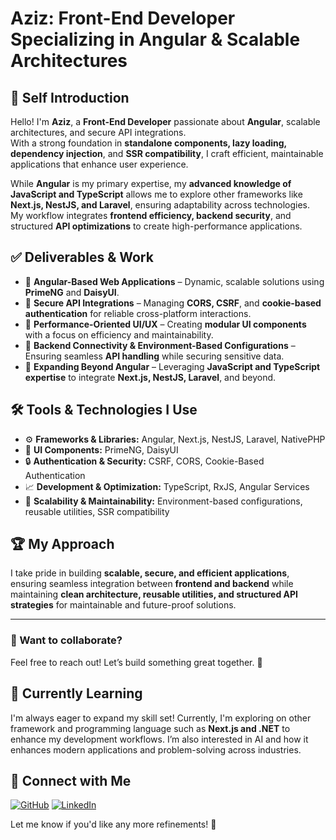 # Aziz: Front-End Developer Specializing in Angular & Scalable Architectures  

## 🚀 Self Introduction  
Hello! I'm **Aziz**, a **Front-End Developer** passionate about **Angular**, scalable architectures, and secure API integrations.  
With a strong foundation in **standalone components, lazy loading, dependency injection**, and **SSR compatibility**, I craft efficient, maintainable applications that enhance user experience.  

While **Angular** is my primary expertise, my **advanced knowledge of JavaScript and TypeScript** allows me to explore other frameworks like **Next.js, NestJS, and Laravel**, ensuring adaptability across technologies.  
My workflow integrates **frontend efficiency, backend security**, and structured **API optimizations** to create high-performance applications.  

## ✅ Deliverables & Work  
- 🔹 **Angular-Based Web Applications** – Dynamic, scalable solutions using **PrimeNG** and **DaisyUI**.  
- 🔹 **Secure API Integrations** – Managing **CORS, CSRF**, and **cookie-based authentication** for reliable cross-platform interactions.  
- 🔹 **Performance-Oriented UI/UX** – Creating **modular UI components** with a focus on efficiency and maintainability.  
- 🔹 **Backend Connectivity & Environment-Based Configurations** – Ensuring seamless **API handling** while securing sensitive data.  
- 🔹 **Expanding Beyond Angular** – Leveraging **JavaScript and TypeScript expertise** to integrate **Next.js, NestJS, Laravel**, and beyond.  

## 🛠 Tools & Technologies I Use  
- ⚙ **Frameworks & Libraries:** Angular, Next.js, NestJS, Laravel, NativePHP  
- 🎨 **UI Components:** PrimeNG, DaisyUI  
- 🔒 **Authentication & Security:** CSRF, CORS, Cookie-Based Authentication  
- 📈 **Development & Optimization:** TypeScript, RxJS, Angular Services  
- 🔗 **Scalability & Maintainability:** Environment-based configurations, reusable utilities, SSR compatibility  

## 🏆 My Approach  
I take pride in building **scalable, secure, and efficient applications**, ensuring seamless integration between **frontend and backend** while maintaining **clean architecture, reusable utilities, and structured API strategies** for maintainable and future-proof solutions.  

---

### 🌟 Want to collaborate?  
Feel free to reach out! Let’s build something great together. 🚀

## 🌱 Currently Learning
I'm always eager to expand my skill set! Currently, I'm exploring on other framework and programming language such as **Next.js and .NET** to enhance my development workflows.
I’m also interested in AI and how it enhances modern applications and problem-solving across industries.

## 🔗 Connect with Me
[![GitHub](https://img.shields.io/badge/GitHub-Profile-blue?style=flat&logo=github)](https://github.com/aziz07cy)
[![LinkedIn](https://img.shields.io/badge/LinkedIn-Profile-blue?style=flat&logo=linkedin)](https://linkedin.com/in/azizmuslim78)
<!--
## 📊 GitHub Stats
![Aziz's GitHub stats](https://github-readme-stats.vercel.app/api?username=aziz07cy&show_icons=true&theme=radical)

---
-->

Let me know if you'd like any more refinements! 🚀
